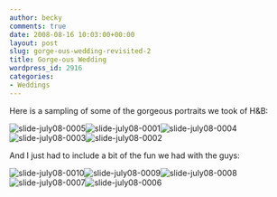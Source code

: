 ```yaml
---
author: becky
comments: true
date: 2008-08-16 10:03:00+00:00
layout: post
slug: gorge-ous-wedding-revisited-2
title: Gorge-ous Wedding
wordpress_id: 2916
categories:
- Weddings
---
```


Here is a sampling of some of the gorgeous portraits we took of H&B:


![slide-july08-0005](http://blog.beckyjenson.com/wp-content/uploads/2009/02/slide-july08-0005.jpg)![slide-july08-0001](http://blog.beckyjenson.com/wp-content/uploads/2009/02/slide-july08-0001.jpg)![slide-july08-0004](http://blog.beckyjenson.com/wp-content/uploads/2009/02/slide-july08-0004.jpg)![slide-july08-0003](http://blog.beckyjenson.com/wp-content/uploads/2009/02/slide-july08-0003.jpg)![slide-july08-0002](http://blog.beckyjenson.com/wp-content/uploads/2009/02/slide-july08-0002.jpg)




And I just had to include a bit of the fun we had with the guys:




![slide-july08-0010](http://blog.beckyjenson.com/wp-content/uploads/2009/02/slide-july08-0010.jpg)![slide-july08-0009](http://blog.beckyjenson.com/wp-content/uploads/2009/02/slide-july08-0009.jpg)![slide-july08-0008](http://blog.beckyjenson.com/wp-content/uploads/2009/02/slide-july08-0008.jpg)![slide-july08-0007](http://blog.beckyjenson.com/wp-content/uploads/2009/02/slide-july08-0007.jpg)![slide-july08-0006](http://blog.beckyjenson.com/wp-content/uploads/2009/02/slide-july08-0006.jpg)

